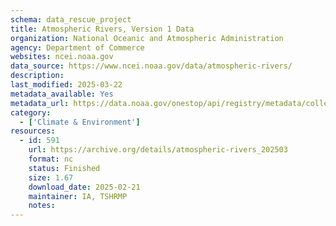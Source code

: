 ```yaml
---
schema: data_rescue_project 
title: Atmospheric Rivers, Version 1 Data
organization: National Oceanic and Atmospheric Administration
agency: Department of Commerce
websites: ncei.noaa.gov
data_source: https://www.ncei.noaa.gov/data/atmospheric-rivers/
description: 
last_modified: 2025-03-22
metadata_available: Yes
metadata_url: https://data.noaa.gov/onestop/api/registry/metadata/collection/unknown/6e653267-5666-4fc4-9aee-9c8e096e0c21/raw/xml
category:
  - ['Climate & Environment'] 
resources:
  - id: 591
    url: https://archive.org/details/atmospheric-rivers_202503
    format: nc
    status: Finished
    size: 1.67
    download_date: 2025-02-21
    maintainer: IA, TSHRMP
    notes: 
---
```

